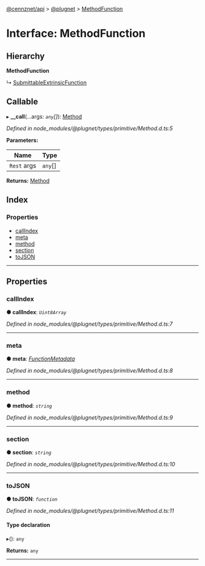 [@cennznet/api](../README.md) > [@plugnet](../modules/_plugnet.md) > [MethodFunction](../interfaces/_plugnet.methodfunction.md)

# Interface: MethodFunction

## Hierarchy

**MethodFunction**

↳  [SubmittableExtrinsicFunction](_plugnet.submittableextrinsicfunction.md)

## Callable
▸ **__call**(...args: *`any`[]*): [Method](../classes/_plugnet.method.md)

*Defined in node_modules/@plugnet/types/primitive/Method.d.ts:5*

**Parameters:**

| Name | Type |
| ------ | ------ |
| `Rest` args | `any`[] |

**Returns:** [Method](../classes/_plugnet.method.md)

## Index

### Properties

* [callIndex](_plugnet.methodfunction.md#callindex)
* [meta](_plugnet.methodfunction.md#meta)
* [method](_plugnet.methodfunction.md#method)
* [section](_plugnet.methodfunction.md#section)
* [toJSON](_plugnet.methodfunction.md#tojson)

---

## Properties

<a id="callindex"></a>

###  callIndex

**● callIndex**: *`Uint8Array`*

*Defined in node_modules/@plugnet/types/primitive/Method.d.ts:7*

___
<a id="meta"></a>

###  meta

**● meta**: *[FunctionMetadata](../classes/_plugnet.functionmetadata.md)*

*Defined in node_modules/@plugnet/types/primitive/Method.d.ts:8*

___
<a id="method"></a>

###  method

**● method**: *`string`*

*Defined in node_modules/@plugnet/types/primitive/Method.d.ts:9*

___
<a id="section"></a>

###  section

**● section**: *`string`*

*Defined in node_modules/@plugnet/types/primitive/Method.d.ts:10*

___
<a id="tojson"></a>

###  toJSON

**● toJSON**: *`function`*

*Defined in node_modules/@plugnet/types/primitive/Method.d.ts:11*

#### Type declaration
▸(): `any`

**Returns:** `any`

___

